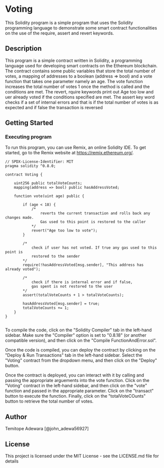 
# Voting

This Solidity program is a simple program that uses the Solidity programming language to demonstrate some smart contract functionalities on the use of the require, assert and revert keywords.

## Description

This program is a simple contract written in Solidity, a programming language used for developing smart contracts on the Ethereum blockchain. The contract contains some public variables that store the total number of votes, a mapping of addresses to a boolean (address => bool) and a vote function that takes one parameter namely an age.
The vote function increases the total number of votes 1 once the method is called and the conditions are met. 
The revert, rquire keywords print out Age too low and uer already voted if the conditions specified are met.
The assert key word checks if a set of internal errors and that is if the total number of votes is 
as expected and if false the transaction is reversed

## Getting Started

### Executing program

To run this program, you can use Remix, an online Solidity IDE. To get started, go to the Remix website at https://remix.ethereum.org/.


```solidity
// SPDX-License-Identifier: MIT
pragma solidity ^0.8.0;

contract Voting {

    uint256 public totalVoteCounts;
    mapping(address => bool) public hasAddressVoted;

    function vote(uint age) public {

        if (age < 18) {
            /*   
                reverts the current transaction and rolls back any changes made. 
                Gas used to this point is restored to the caller
            */
            revert("Age too low to vote");
        }
        
        /* 
            check if user has not voted. If true any gas used to this point is
            restored to the sender
        */
        require(!hasAddressVoted[msg.sender], "This address has already voted");
        
        /* 
            check if there is internal error and if false, 
            gas spent is not restored to the user 
        */
        assert(totalVoteCounts + 1 > totalVoteCounts);
        
        hasAddressVoted[msg.sender] = true;
        totalVoteCounts += 1;
    }
}


```

To compile the code, click on the "Solidity Compiler" tab in the left-hand sidebar. Make sure the "Compiler" option is set to "0.8.18" (or another compatible version), and then click on the "Compile FunctionAndError.sol".

Once the code is compiled, you can deploy the contract by clicking on the "Deploy & Run Transactions" tab in the left-hand sidebar. Select the "Voting" contract from the dropdown menu, and then click on the "Deploy" button.

Once the contract is deployed, you can interact with it by calling and passing the appropriate arguements into the vote function. Click on the "Voting" contract in the left-hand sidebar, and then click on the "vote"  function and passed in the appropriate parameter. Click on the "transact" button to execute the function. Finally, click on the "totalVoteCOunts" button to retrieve the total number of votes.

## Author

Temitope Adewara 
[@john_adewa56927]


## License

This project is licensed under the MIT License - see the LICENSE.md file for details

